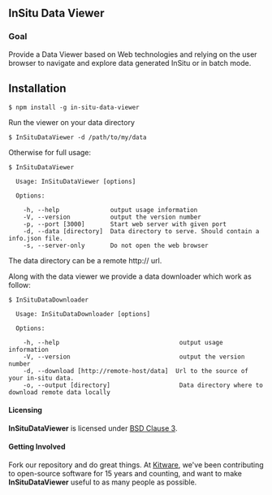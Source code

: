## InSitu Data Viewer ##

### Goal ###

Provide a Data Viewer based on Web technologies and relying on the user browser
to navigate and explore data generated InSitu or in batch mode.

## Installation

```
$ npm install -g in-situ-data-viewer
```

Run the viewer on your data directory

```
$ InSituDataViewer -d /path/to/my/data
```

Otherwise for full usage:

```
$ InSituDataViewer

  Usage: InSituDataViewer [options]

  Options:

    -h, --help              output usage information
    -V, --version           output the version number
    -p, --port [3000]       Start web server with given port
    -d, --data [directory]  Data directory to serve. Should contain a info.json file.
    -s, --server-only       Do not open the web browser
```

The data directory can be a remote http:// url.

Along with the data viewer we provide a data downloader which work as follow:

```
$ InSituDataDownloader

  Usage: InSituDataDownloader [options]

  Options:

    -h, --help                                 output usage information
    -V, --version                              output the version number
    -d, --download [http://remote-host/data]  Url to the source of your in-situ data.
    -o, --output [directory]                   Data directory where to download remote data locally
```

#### Licensing

**InSituDataViewer** is licensed under [BSD Clause 3](LICENSE).

#### Getting Involved

Fork our repository and do great things. At [Kitware](http://www.kitware.com),
we've been contributing to open-source software for 15 years and counting, and
want to make **InSituDataViewer** useful to as many people as possible.
